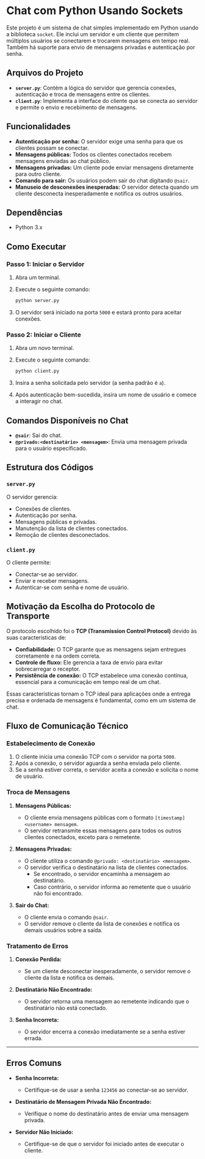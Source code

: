 # Chat com Python Usando Sockets

Este projeto é um sistema de chat simples implementado em Python usando a biblioteca `socket`. Ele inclui um servidor e um cliente que permitem múltiplos usuários se conectarem e trocarem mensagens em tempo real. Também há suporte para envio de mensagens privadas e autenticação por senha.

## Arquivos do Projeto

- **`server.py`**: Contém a lógica do servidor que gerencia conexões, autenticação e troca de mensagens entre os clientes.
- **`client.py`**: Implementa a interface do cliente que se conecta ao servidor e permite o envio e recebimento de mensagens.

## Funcionalidades

- **Autenticação por senha:** O servidor exige uma senha para que os clientes possam se conectar.
- **Mensagens públicas:** Todos os clientes conectados recebem mensagens enviadas ao chat público.
- **Mensagens privadas:** Um cliente pode enviar mensagens diretamente para outro cliente.
- **Comando para sair:** Os usuários podem sair do chat digitando `@sair`.
- **Manuseio de desconexões inesperadas:** O servidor detecta quando um cliente desconecta inesperadamente e notifica os outros usuários.

## Dependências

- Python 3.x

## Como Executar

### Passo 1: Iniciar o Servidor

1. Abra um terminal.
2. Execute o seguinte comando:

   ```bash
   python server.py
   ```

3. O servidor será iniciado na porta `5000` e estará pronto para aceitar conexões.

### Passo 2: Iniciar o Cliente

1. Abra um novo terminal.
2. Execute o seguinte comando:

   ```bash
   python client.py
   ```

3. Insira a senha solicitada pelo servidor (a senha padrão é `a`).
4. Após autenticação bem-sucedida, insira um nome de usuário e comece a interagir no chat.

## Comandos Disponíveis no Chat

- **`@sair`**: Sai do chat.
- **`@privado:<destinatário> <mensagem>`**: Envia uma mensagem privada para o usuário especificado.

## Estrutura dos Códigos

### `server.py`

O servidor gerencia:
- Conexões de clientes.
- Autenticação por senha.
- Mensagens públicas e privadas.
- Manutenção da lista de clientes conectados.
- Remoção de clientes desconectados.

### `client.py`

O cliente permite:
- Conectar-se ao servidor.
- Enviar e receber mensagens.
- Autenticar-se com senha e nome de usuário.

## Motivação da Escolha do Protocolo de Transporte

O protocolo escolhido foi o **TCP (Transmission Control Protocol)** devido às suas características de:
- **Confiabilidade:** O TCP garante que as mensagens sejam entregues corretamente e na ordem correta.
- **Controle de fluxo:** Ele gerencia a taxa de envio para evitar sobrecarregar o receptor.
- **Persistência de conexão:** O TCP estabelece uma conexão contínua, essencial para a comunicação em tempo real de um chat.

Essas características tornam o TCP ideal para aplicações onde a entrega precisa e ordenada de mensagens é fundamental, como em um sistema de chat.

## **Fluxo de Comunicação Técnico**

### **Estabelecimento de Conexão**
1. O cliente inicia uma conexão TCP com o servidor na porta `5000`.
2. Após a conexão, o servidor aguarda a senha enviada pelo cliente.
3. Se a senha estiver correta, o servidor aceita a conexão e solicita o nome de usuário.

### **Troca de Mensagens**
1. **Mensagens Públicas:**
   - O cliente envia mensagens públicas com o formato `[timestamp] <username> mensagem`.
   - O servidor retransmite essas mensagens para todos os outros clientes conectados, exceto para o remetente.

2. **Mensagens Privadas:**
   - O cliente utiliza o comando `@privado: <destinatário> <mensagem>`.
   - O servidor verifica o destinatário na lista de clientes conectados.
     - Se encontrado, o servidor encaminha a mensagem ao destinatário.
     - Caso contrário, o servidor informa ao remetente que o usuário não foi encontrado.

3. **Sair do Chat:**
   - O cliente envia o comando `@sair`.
   - O servidor remove o cliente da lista de conexões e notifica os demais usuários sobre a saída.

### **Tratamento de Erros**
1. **Conexão Perdida:**
   - Se um cliente desconectar inesperadamente, o servidor remove o cliente da lista e notifica os demais.

2. **Destinatário Não Encontrado:**
   - O servidor retorna uma mensagem ao remetente indicando que o destinatário não está conectado.

3. **Senha Incorreta:**
   - O servidor encerra a conexão imediatamente se a senha estiver errada.

---

## **Erros Comuns**

- **Senha Incorreta:**
  - Certifique-se de usar a senha `123456` ao conectar-se ao servidor.

- **Destinatário de Mensagem Privada Não Encontrado:**
  - Verifique o nome do destinatário antes de enviar uma mensagem privada.

- **Servidor Não Iniciado:**
  - Certifique-se de que o servidor foi iniciado antes de executar o cliente.